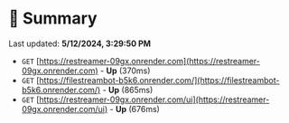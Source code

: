 # 📖 Summary
Last updated: **5/12/2024, 3:29:50 PM**

- `GET` [https://restreamer-09gx.onrender.com](https://restreamer-09gx.onrender.com) - **Up** (370ms)
- `GET` [https://filestreambot-b5k6.onrender.com/](https://filestreambot-b5k6.onrender.com/) - **Up** (865ms)
- `GET` [https://restreamer-09gx.onrender.com/ui](https://restreamer-09gx.onrender.com/ui) - **Up** (676ms)

